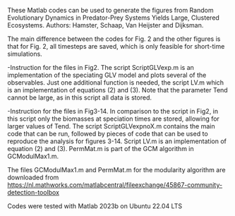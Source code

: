 These Matlab codes can be used to generate the figures from 
Random Evolutionary Dynamics in Predator-Prey Systems Yields Large, Clustered Ecosystems.
Authors: Hamster, Schaap, Van Heijster and Dijksman.

The main difference between the codes for Fig. 2 and the other figures is that for Fig. 2, all timesteps are saved, which
is only feasible for short-time simulations. 

-Instruction for the files in Fig2. The script ScriptGLVexp.m is an implementation of the speciating GLV model and plots several of the observables. Just one additional function is needed, the script LV.m which is an implementation of equations (2) and (3). Note that the parameter Tend cannot be large, as in this script all data is stored. 

-Instruction for the files in Fig3-14. In comparison to the script in Fig2, in this script only the biomasses at speciation times are stored, allowing for larger values of Tend. The script ScriptGLVexpnoX.m contains the main code that can be run, followed by pieces of code that can be used to reproduce the analysis for figures 3-14. Script LV.m is an implementation of equation (2) and (3). PermMat.m is part of the GCM algorithm in GCModulMax1.m.


The files GCModulMax1.m and PermMat.m for the modularity algorithm are downloaded from https://nl.mathworks.com/matlabcentral/fileexchange/45867-community-detection-toolbox


Codes were tested with Matlab 2023b on Ubuntu 22.04 LTS
